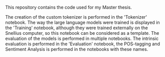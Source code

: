 
This repository contains the code used for my Master thesis. 

The creation of the custom tokenizer is performed in the 'Tokenizer' notebook.
The way the large language models were trained is displayed in the 'Training' notebook, although they were trained externally on the Snellius computer, so this notebook can be considered as a template.
The evaluation of the models is performed in multiple notebooks. The intrinsic evaluation is performed in the 'Evaluation' notebook, the POS-tagging and Sentiment Analysis is performed in the notebooks with these names. 

